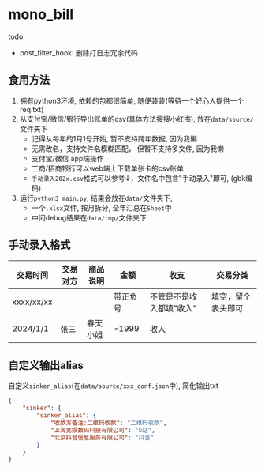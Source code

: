# mono_bill

todo:
- post_filter_hook: 删除打日志冗余代码

## 食用方法

1. 拥有python3环境, 依赖的包都很简单, 随便装装(等待一个好心人提供一个req.txt)
2. 从支付宝/微信/银行导出账单的csv(具体方法搜搜小红书), 放在`data/source/`文件夹下
    - 记得从每年的1月1号开始, 暂不支持跨年数据, 因为我懒
    - 无需改名，支持文件名模糊匹配， 但暂不支持多文件, 因为我懒
    - 支付宝/微信 app端操作
    - 工商/招商银行可以web端上下载单张卡的csv账单
    - `手动录入202x.csv`格式可以参考↓，文件名中包含"手动录入"即可, (gbk编码)
3. 运行`python3 main.py`, 结果会放在`data/`文件夹下, 
    - 一个`.xlsx`文件, 按月拆分, 全年汇总在`Sheet`中
    - 中间debug结果在`data/tmp/`文件夹下


## 手动录入格式


| 交易时间       | 交易对方 | 商品说明 | 金额    | 收支            | 交易分类      |
|------------|------|------|-------|---------------|-----------|
| xxxx/xx/xx |      |      | 带正负号  | 不管是不是收入都填"收入" | 填空，留个表头即可 |  
| 2024/1/1   | 张三   | 春天小姐 | -1999 | 收入            |           |

## 自定义输出alias

自定义`sinker_alias`(在`data/source/xxx_conf.json`中), 简化输出txt

```json
{
    "sinker": {
        "sinker_alias": {
            "收款方备注:二维码收款": "二维码收款",
            "上海宽娱数码科技有限公司": "b站",
            "北京抖音信息服务有限公司": "抖音"
        }
    }
}
```
